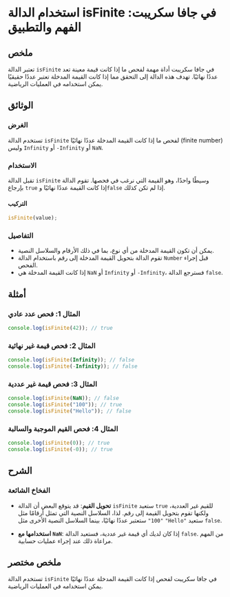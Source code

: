 <!--
Meta Description: # استخدام الدالة isFinite في جافا سكريبت: الفهم والتطبيق ## ملخص تعتبر الدالة `isFinite` في جافا سكريبت أداة مهمة لفحص ما إذا كانت قيمة معينة تعد عددً...
Meta Keywords: isfinite, الدالة, القيمة, إذا, false
-->

# استخدام الدالة isFinite في جافا سكريبت: الفهم والتطبيق

## ملخص
تعتبر الدالة `isFinite` في جافا سكريبت أداة مهمة لفحص ما إذا كانت قيمة معينة تعد عددًا نهائيًا. تهدف هذه الدالة إلى التحقق مما إذا كانت القيمة المدخلة تعتبر عددًا حقيقيًا يمكن استخدامه في العمليات الرياضية.

## الوثائق
### الغرض
تستخدم الدالة `isFinite` لفحص ما إذا كانت القيمة المدخلة عددًا نهائيًا (finite number) وليس `Infinity` أو `-Infinity` أو `NaN`.

### الاستخدام
تقبل الدالة `isFinite` وسيطًا واحدًا، وهو القيمة التي نرغب في فحصها. تقوم الدالة بإرجاع `true` إذا كانت القيمة عددًا نهائيًا و`false` إذا لم تكن كذلك.

#### التركيب
```javascript
isFinite(value);
```

### التفاصيل
- يمكن أن تكون القيمة المدخلة من أي نوع، بما في ذلك الأرقام والسلاسل النصية.
- تقوم الدالة بتحويل القيمة المدخلة إلى رقم باستخدام الدالة `Number` قبل إجراء الفحص.
- إذا كانت القيمة المدخلة هي `NaN` أو `Infinity` أو `-Infinity`، فسترجع الدالة `false`.

## أمثلة
### المثال 1: فحص عدد عادي
```javascript
console.log(isFinite(42)); // true
```

### المثال 2: فحص قيمة غير نهائية
```javascript
console.log(isFinite(Infinity)); // false
console.log(isFinite(-Infinity)); // false
```

### المثال 3: فحص قيمة غير عددية
```javascript
console.log(isFinite(NaN)); // false
console.log(isFinite("100")); // true
console.log(isFinite("Hello")); // false
```

### المثال 4: فحص القيم الموجبة والسالبة
```javascript
console.log(isFinite(0)); // true
console.log(isFinite(-0)); // true
```

## الشرح
### الفخاخ الشائعة
- **تحويل القيم**: قد يتوقع البعض أن الدالة `isFinite` ستعيد `true` للقيم غير العددية، ولكنها تقوم بتحويل القيمة إلى رقم. لذا، السلاسل النصية التي تمثل أرقامًا مثل `"100"` ستعتبر عددًا نهائيًا، بينما السلاسل النصية الأخرى مثل `"Hello"` ستعيد `false`.
  
- **استخدامها مع `NaN`**: إذا كان لديك أي قيمة غير عددية، فستعيد الدالة `false`. من المهم مراعاة ذلك عند إجراء عمليات حسابية.

## ملخص مختصر
تستخدم الدالة `isFinite` في جافا سكريبت لفحص إذا كانت القيمة المدخلة عددًا نهائيًا يمكن استخدامه في العمليات الرياضية.